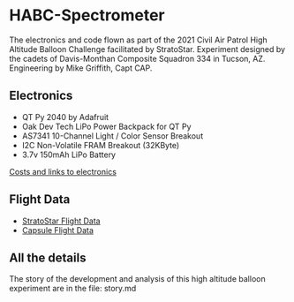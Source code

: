 # HABC-Spectrometer
The electronics and code flown as part of the 2021 Civil Air Patrol High Altitude Balloon Challenge facilitated by StratoStar. Experiment designed by the cadets of Davis-Monthan Composite Squadron 334 in Tucson, AZ.  Engineering by Mike Griffith, Capt CAP.

## Electronics
* QT Py 2040 by Adafruit 
* Oak Dev Tech LiPo Power Backpack for QT Py
* AS7341 10-Channel Light / Color Sensor Breakout
* I2C Non-Volatile FRAM Breakout (32KByte)
* 3.7v 150mAh LiPo Battery

[Costs and links to electronics](https://docs.google.com/spreadsheets/d/1boNcXJI823IpHInHAX2uia4f1aCUIWfONv6TC4qv4vo/edit?usp=sharing)

## Flight Data
* [StratoStar Flight Data](https://docs.google.com/spreadsheets/d/1wn27rlOH8e5FbU-b0_JA4Nw_NV-UW-R6aoMfm43KZ28/edit?usp=sharing)
* [Capsule Flight Data](https://docs.google.com/spreadsheets/d/17e2CX1ekGO7Oqu9oj_XttCmlho-aXPk1/edit?usp=sharing&ouid=112217039803762428116&rtpof=true&sd=true)

## All the details
The story of the development and analysis of this high altitude balloon experiment are in the file: story.md

